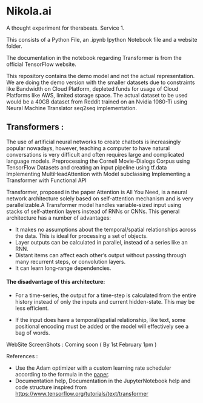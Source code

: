 # Nikola.ai
A thought experiment for therabeats. Service 1.

This consists of a Python File, an .ipynb Ipython Notebook file and a website folder.

The documentation in the notebook regarding Transformer is from the official TensorFlow website.

This repository contains the demo model and not the actual representation. 
We are doing the demo version with the smaller datasets due to constraints like Bandwidth on Cloud Platform, depleted funds for usage of Cloud Platforms like AWS, limited storage space. The actual dataset to be used would be a 40GB dataset from Reddit trained on an Nvidia 1080-Ti using Neural Machine Translator seq2seq implementation.

## Transformers :

The use of artificial neural networks to create chatbots is increasingly popular nowadays, however, teaching a computer to have natural conversations is very difficult and often requires large and complicated language models.
Preprocessing the Cornell Movie-Dialogs Corpus using TensorFlow Datasets and creating an input pipeline using tf.data
Implementing MultiHeadAttention with Model subclassing
Implementing a Transformer with Functional API


Transformer, proposed in the paper Attention is All You Need, is a neural network architecture solely based on self-attention mechanism and is very parallelizable.A Transformer model handles variable-sized input using stacks of self-attention layers instead of RNNs or CNNs. This general architecture has a number of advantages:
* It makes no assumptions about the temporal/spatial relationships across the data. This is ideal for processing a set of objects.
* Layer outputs can be calculated in parallel, instead of a series like an RNN.
* Distant items can affect each other’s output without passing through many recurrent steps, or convolution layers.
* It can learn long-range dependencies.

#### The disadvantage of this architecture:

* For a time-series, the output for a time-step is calculated from the entire history instead of only the inputs and current hidden-state. This may be less efficient.

* If the input does have a temporal/spatial relationship, like text, some positional encoding must be added or the model will effectively see a bag of words.

WebSite ScreenShots : Coming soon ( By 1st February 1pm )

References : 
* Use the Adam optimizer with a custom learning rate scheduler according to the formula in the [paper](https://arxiv.org/abs/1706.03762).
* Documentation help, Documentation in the JupyterNotebook help and code structure inspired from https://www.tensorflow.org/tutorials/text/transformer


